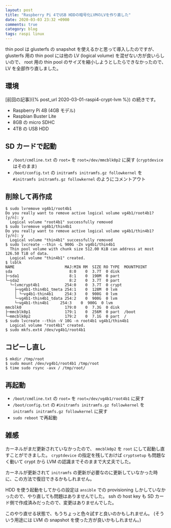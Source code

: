 ```yaml
---
layout: post
title: "Raspberry Pi 4でUSB HDDの暗号化LVMのLVを作り直した"
date: 2020-03-03 23:32 +0900
comments: true
category: blog
tags: raspi linux
---
```

thin pool は glusterfs の snapshot を使えるかと思って導入したのですが、
glusterfs 用の thin pool には他の LV (logical volume) を混ぜない方が良いらしいので、
root 用の thin pool のサイズを縮小しようとしたらできなかったので、
LV を全部作り直しました。

<!--more-->

## 環境

[前回の記事]({% post_url 2020-03-01-raspi4-crypt-lvm %}) の続きです。

- Raspberry Pi 4B (4GB モデル)
- Raspbian Buster Lite
- 8GB の micro SDHC
- 4TB の USB HDD

## SD カードで起動

- `/boot/cmdline.txt` の `root=` を `root=/dev/mmcblk0p2` に戻す (`cryptdevice` はそのまま)
- `/boot/config.txt` の `initramfs initramfs.gz followkernel` を `#initramfs initramfs.gz followkernel` のようにコメントアウト

## 削除して再作成

```
$ sudo lvremove vg4b1/root4b1
Do you really want to remove active logical volume vg4b1/root4b1? [y/n]: y
  Logical volume "root4b1" successfully removed
$ sudo lvremove vg4b1/thin4b1
Do you really want to remove active logical volume vg4b1/thin4b1? [y/n]: y
  Logical volume "thin4b1" successfully removed
$ sudo lvcreate --thin -L 900G -Zn vg4b1/thin4b1
  Thin pool volume with chunk size 512.00 KiB can address at most 126.50 TiB of data.
  Logical volume "thin4b1" created.
$ lsblk
NAME                      MAJ:MIN RM  SIZE RO TYPE  MOUNTPOINT
sda                         8:0    0  3.7T  0 disk
├─sda1                      8:1    0  190M  0 part
└─sda2                      8:2    0  3.7T  0 part
  └─lvmcrypt4b1           254:0    0  3.7T  0 crypt
    ├─vg4b1-thin4b1_tmeta 254:1    0  128M  0 lvm
    │ └─vg4b1-thin4b1     254:3    0  900G  0 lvm
    └─vg4b1-thin4b1_tdata 254:2    0  900G  0 lvm
	└─vg4b1-thin4b1     254:3    0  900G  0 lvm
mmcblk0                   179:0    0  7.3G  0 disk
├─mmcblk0p1               179:1    0  256M  0 part  /boot
└─mmcblk0p2               179:2    0  7.1G  0 part  /
$ sudo lvcreate --thin -V 10G -n root4b1 vg4b1/thin4b1
  Logical volume "root4b1" created.
$ sudo mkfs.ext4 /dev/vg4b1/root4b1
```

## コピーし直し

```
$ mkdir /tmp/root
$ sudo mount /dev/vg4b1/root4b1 /tmp/root
$ time sudo rsync -avx / /tmp/root/
```

## 再起動

- `/boot/cmdline.txt` の `root=` を `root=/dev/vg4b1/root4b1` に戻す
- `/boot/config.txt` の `#initramfs initramfs.gz followkernel` を `initramfs initramfs.gz followkernel` に戻す
- `sudo reboot` で再起動

## 雑感

カーネルがまだ更新されていなかったので、 `mmcblk0p2` を `root` にして起動し直すことができました。
`cryptdevice` の指定を残しておけば `cryptsetup` も問題なく動いて crypt から LVM の認識までそのままで大丈夫でした。

カーネルが更新されて `initramfs` の更新が必要なのに更新していなかった時に、この方法で復旧できるかもしれません。

HDD を使う起動をしてからの設定は `ansible` での provisioning しかしていなかったので、やり直しても問題はありませんでした。
ssh の host key も SD カード側で作成済みだったので、変更はありませんでした。

このやり直せる状態で、もうちょっと色々試すと良いのかもしれません。
(そういう用途には LVM の snapshot を使った方が良いかもしれません。)
